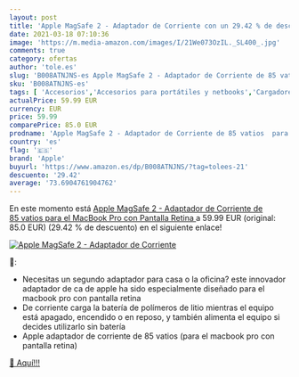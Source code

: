 ```yaml
---
layout: post
title: 'Apple MagSafe 2 - Adaptador de Corriente con un 29.42 % de descuento'
date: 2021-03-18 07:10:36
image: 'https://m.media-amazon.com/images/I/21We073OzIL._SL400_.jpg'
comments: true
category: ofertas
author: 'tole.es'
slug: 'B008ATNJNS-es Apple MagSafe 2 - Adaptador de Corriente de 85 vatios para...'
sku: 'B008ATNJNS-es'
tags: [ 'Accesorios','Accesorios para portátiles y netbooks','Cargadores y adaptadores para portátiles y netbooks','Cargadores y bases de carga para portátiles y netbooks','Informática','apple', ]
actualPrice: 59.99 EUR
currency: EUR
price: 59.99
comparePrice: 85.0 EUR
prodname: 'Apple MagSafe 2 - Adaptador de Corriente de 85 vatios  para el MacBook Pro con Pantalla Retina '
country: 'es'
flag: '🇪🇸'
brand: 'Apple'
buyurl: 'https://www.amazon.es/dp/B008ATNJNS/?tag=tolees-21'
descuento: '29.42'
average: '73.6904761904762'
---
```


En este momento está [Apple MagSafe 2 - Adaptador de Corriente de 85 vatios  para el MacBook Pro con Pantalla Retina ](https://www.amazon.es/dp/B008ATNJNS/?tag=tolees-21) a 59.99 EUR (original: 85.0 EUR) (29.42 %  de descuento) en el siguiente enlace!

[![Apple MagSafe 2 - Adaptador de Corriente](https://m.media-amazon.com/images/I/21We073OzIL._SL400_.jpg)](https://www.amazon.es/dp/B008ATNJNS/?tag=tolees-21)

🔎:

- Necesitas un segundo adaptador para casa o la oficina? este innovador adaptador de ca de apple ha sido especialmente diseñado para el macbook pro con pantalla retina
- De corriente carga la batería de polímeros de litio mientras el equipo está apagado, encendido o en reposo, y también alimenta el equipo si decides utilizarlo sin batería
- Apple adaptador de corriente de 85 vatios (para el macbook pro con pantalla retina)

[🛒 Aquí!!!](https://www.amazon.es/dp/B008ATNJNS/?tag=tolees-21)

